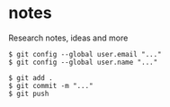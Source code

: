 # notes
Research notes, ideas and more

```
$ git config --global user.email "..."
$ git config --global user.name "..."

$ git add .
$ git commit -m "..."
$ git push
```
